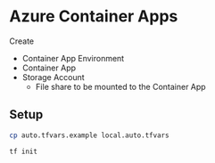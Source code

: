 # Azure Container Apps

Create

- Container App Environment
- Container App
- Storage Account
  - File share to be mounted to the Container App


## Setup

```sh
cp auto.tfvars.example local.auto.tfvars

tf init
```